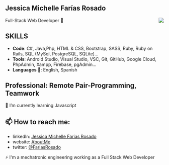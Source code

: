 ## Jessica Michelle Farías Rosado
Full-Stack Web Developer 👋
<img align="right" src="https://github-readme-stats.vercel.app/api/?username=jessicafarias&show_icons=true&hide_border=true" />

## SKILLS
 - **Code**: C#, Java,Php, HTML & CSS, Bootstrap, SASS, Ruby, Ruby on Rails, SQL (MySql, PostgreSQL, SQLite)...
 - **Tools**: Android Studio, Visual Studio, VSC, Git, GitHub, Google Cloud, PhpAdmin, Xampp, Firebase, pgAdmin...
 - **Languages** 💬: English, Spanish

## Professional: Remote Pair-Programming, Teamwork
🌱 I’m currently learning Javascript


## 📫 How to reach me:
 - linkedIn: [Jessica Michelle Farias Rosado](https://www.linkedin.com/in/jessica-michelle-farias-rosado/)
 - website: [AboutMe](http://jessicafarias.dx.am/)
 - twitter: [@FariasRosado](https://twitter.com/FariasRosado)

⚡ I'm a mechatronic engineering working as a Full Stack Web Developer

